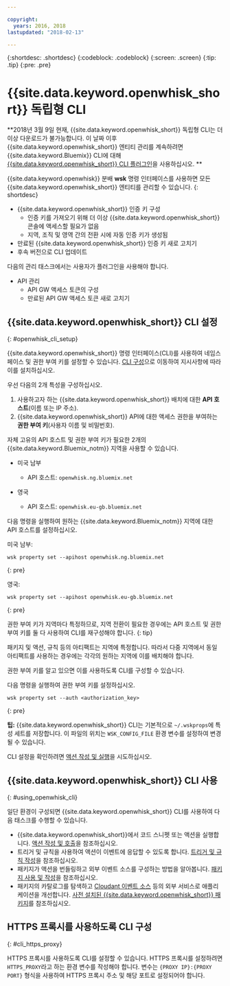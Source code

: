 ```yaml
---

copyright:
  years: 2016, 2018
lastupdated: "2018-02-13"

---
```


{:shortdesc: .shortdesc}
{:codeblock: .codeblock}
{:screen: .screen}
{:tip: .tip}
{:pre: .pre}

# {{site.data.keyword.openwhisk_short}} 독립형 CLI

**2018년 3월 9일 현재, {{site.data.keyword.openwhisk_short}} 독립형 CLI는 더 이상 다운로드가 불가능합니다. 이 날짜 이후 {{site.data.keyword.openwhisk_short}} 엔티티 관리를 계속하려면 {{site.data.keyword.Bluemix}} CLI에 대해 [{{site.data.keyword.openwhisk_short}} CLI 플러그인](./bluemix_cli.html)을 사용하십시오. **

{{site.data.keyword.openwhisk}} 분배 **wsk** 명령 인터페이스를 사용하면 모든 {{site.data.keyword.openwhisk_short}} 엔티티를 관리할 수 있습니다.
{: shortdesc}

<!--
This service is deprecated: All instances of this service are deprecated. Existing instances can be used until 09 December 2016. For more information, see the [deprecation announcement blog](http://www.com){: new_window}.
{:deprecated}

IBM recommends that you use the new [{{site.data.keyword.openwhisk_short}} plug-in for the {{site.data.keyword.Bluemix_notm}} CLI](./bluemix_cli.html) to manage {{site.data.keyword.openwhisk_short}} entities. The following management tasks are easier if you use the plugin.
{: tip}
-->

* {{site.data.keyword.openwhisk_short}} 인증 키 구성
  * 인증 키를 가져오기 위해 더 이상 {{site.data.keyword.openwhisk_short}} 콘솔에 액세스할 필요가 없음
  * 지역, 조직 및 영역 간의 전환 시에 자동 인증 키가 생성됨
* 만료된 {{site.data.keyword.openwhisk_short}} 인증 키 새로 고치기
* 후속 버전으로 CLI 업데이트


다음의 관리 태스크에서는 사용자가 플러그인을 사용해야 합니다. 

* API 관리
  * API GW 액세스 토큰의 구성
  * 만료된 API GW 액세스 토큰 새로 고치기

## {{site.data.keyword.openwhisk_short}} CLI 설정 
{: #openwhisk_cli_setup}

{{site.data.keyword.openwhisk_short}} 명령 인터페이스(CLI)를 사용하여 네임스페이스 및 권한 부여 키를 설정할 수 있습니다. [CLI 구성](https://console.bluemix.net/openwhisk/cli?loadWsk=true)으로 이동하여 지시사항에 따라 이를 설치하십시오.


우선 다음의 2개 특성을 구성하십시오. 

1. 사용하고자 하는 {{site.data.keyword.openwhisk_short}} 배치에 대한 **API 호스트**(이름 또는 IP 주소). 
2. {{site.data.keyword.openwhisk_short}} API에 대한 액세스 권한을 부여하는 **권한 부여 키**(사용자 이름 및 비밀번호). 

자체 고유의 API 호스트 및 권한 부여 키가 필요한 2개의 {{site.data.keyword.Bluemix_notm}} 지역을 사용할 수 있습니다. 

* 미국 남부
  * API 호스트: `openwhisk.ng.bluemix.net`

* 영국
  * API 호스트: `openwhisk.eu-gb.bluemix.net`

다음 명령을 실행하여 원하는 {{site.data.keyword.Bluemix_notm}} 지역에 대한 API 호스트를 설정하십시오. 

미국 남부:
```
wsk property set --apihost openwhisk.ng.bluemix.net
```
{: pre} 

영국:
```
wsk property set --apihost openwhisk.eu-gb.bluemix.net
```
{: pre}

권한 부여 키가 지역마다 특정하므로, 지역 전환이 필요한 경우에는 API 호스트 및 권한 부여 키를 둘 다 사용하여 CLI를 재구성해야 합니다.
{: tip}

패키지 및 액션, 규칙 등의 아티팩트는 지역에 특정합니다. 따라서 다중 지역에서 동일 아티팩트를 사용하는 경우에는 각각의 원하는 지역에 이를 배치해야 합니다. 

권한 부여 키를 알고 있으면 이를 사용하도록 CLI를 구성할 수 있습니다.  

다음 명령을 실행하여 권한 부여 키를 설정하십시오. 

```
wsk property set --auth <authorization_key>
```
{: pre}

**팁:** {{site.data.keyword.openwhisk_short}} CLI는 기본적으로 `~/.wskprops`에 특성 세트를 저장합니다. 이 파일의 위치는 `WSK_CONFIG_FILE` 환경 변수를 설정하여 변경될 수 있습니다.  

CLI 설정을 확인하려면 [액션 작성 및 실행](./index.html#openwhisk_start_hello_world)을 시도하십시오. 

## {{site.data.keyword.openwhisk_short}} CLI 사용
{: #using_openwhisk_cli}

일단 환경이 구성되면 {{site.data.keyword.openwhisk_short}} CLI를 사용하여 다음 태스크를 수행할 수 있습니다. 

* {{site.data.keyword.openwhisk_short}}에서 코드 스니펫 또는 액션을 실행합니다. [액션 작성 및 호출](./openwhisk_actions.html)을 참조하십시오. 
* 트리거 및 규칙을 사용하여 액션이 이벤트에 응답할 수 있도록 합니다. [트리거 및 규칙 작성](./openwhisk_triggers_rules.html)을 참조하십시오. 
* 패키지가 액션을 번들링하고 외부 이벤트 소스를 구성하는 방법을 알아봅니다. [패키지 사용 및 작성](./openwhisk_packages.html)을 참조하십시오.
* 패키지의 카탈로그를 탐색하고 [Cloudant 이벤트 소스](./openwhisk_cloudant.html) 등의 외부 서비스로 애플리케이션을 개선합니다. [사전 설치된 {{site.data.keyword.openwhisk_short}} 패키지](./openwhisk_catalog.html)를 참조하십시오. 

## HTTPS 프록시를 사용하도록 CLI 구성
{: #cli_https_proxy}

HTTPS 프록시를 사용하도록 CLI를 설정할 수 있습니다. HTTPS 프록시를 설정하려면 `HTTPS_PROXY`라고 하는 환경 변수를 작성해야 합니다. 변수는 `{PROXY IP}:{PROXY PORT}` 형식을 사용하여 HTTPS 프록시 주소 및 해당 포트로 설정되어야 합니다. 
